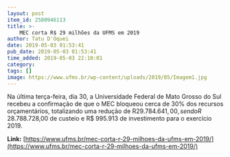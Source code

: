 ```yaml
---
layout: post
item_id: 2580946113
title: >-
    MEC corta R$ 29 milhões da UFMS em 2019
author: Tatu D'Oquei
date: 2019-05-03 01:53:41
pub_date: 2019-05-03 01:53:41
time_added: 2019-05-03 22:10:01
category: 
tags: []
image: https://www.ufms.br/wp-content/uploads/2019/05/Imagem1.jpg
---
```


Na última terça-feira, dia 30, a Universidade Federal de Mato Grosso do Sul recebeu a confirmação de que o MEC bloqueou cerca de 30% dos recursos orçamentários, totalizando uma redução de R$29.784.641,00, sendo R$ 28.788.728,00 de custeio e R$ 995.913 de investimento para o exercício 2019.

**Link:** [https://www.ufms.br/mec-corta-r-29-milhoes-da-ufms-em-2019/](https://www.ufms.br/mec-corta-r-29-milhoes-da-ufms-em-2019/)


